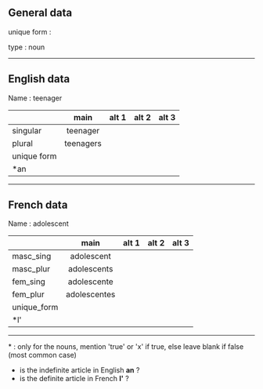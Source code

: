 ## General data

unique form :

type : noun

---

## English data

Name : teenager

|             |   main    | alt 1 | alt 2 | alt 3 |
| :---------- | :-------: | :---: | :---: | ----- |
| singular    | teenager  |       |       |       |
| plural      | teenagers |       |       |       |
| unique form |           |       |       |       |
| \*an        |           |       |       |       |

---

## French data

Name : adolescent

|             |     main     | alt 1 | alt 2 | alt 3 |
| :---------- | :----------: | :---: | :---: | :---: |
| masc_sing   |  adolescent  |       |       |       |
| masc_plur   | adolescents  |       |       |       |
| fem_sing    | adolescente  |       |       |       |
| fem_plur    | adolescentes |       |       |       |
| unique_form |              |       |       |       |
| \*l'        |              |       |       |       |

---

\* : only for the nouns, mention 'true' or 'x' if true, else leave blank if false (most common case)

- is the indefinite article in English **an** ?
- is the definite article in French **l'** ?
